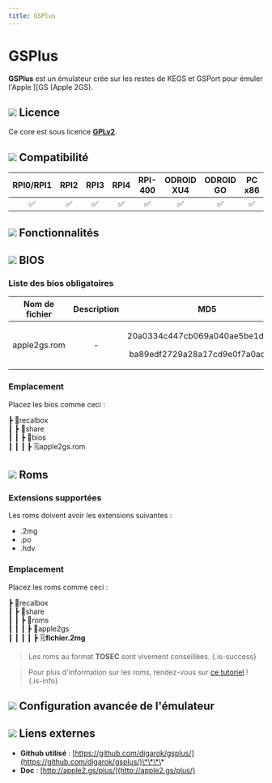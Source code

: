 ```yaml
---
title: GSPlus
---
```


# GSPlus

**GSPlus** est un émulateur crée sur les restes de KEGS et GSPort pour émuler l'Apple \]\[GS \(Apple 2GS\).

## ![](/migration-images/emulateurs/ordinosaures/apple-2-gs/gerald-g-parchment-background-or-border-5.svg) Licence

Ce core est sous licence [**GPLv2**](https://github.com/digarok/gsplus/blob/master/LICENSE.txt).

## ![](/migration-images/emulateurs/ordinosaures/apple-2-gs/compatibility.png) Compatibilité

| RPI0/RPI1 | RPI2 | RPI3 | RPI4 | RPI-400 | ODROID XU4 | ODROID GO | PC x86 | PC X86\_64 |
| :---: | :---: | :---: | :---: | :---: | :---: | :---: | :---: | :---: |
| ✅ | ✅ | ✅ | ✅ | ✅ | ✅ | ✅ | ✅ | ✅ |

## ![](/migration-images/emulateurs/ordinosaures/apple-2-gs/cogwheel-145804_640.png) Fonctionnalités



## ![](/migration-images/emulateurs/ordinosaures/apple-2-gs/tqfp32.svg) BIOS

### Liste des bios obligatoires

<table>
  <thead>
    <tr>
      <th style="text-align:center">Nom de fichier</th>
      <th style="text-align:center">Description</th>
      <th style="text-align:center">MD5</th>
      <th style="text-align:center">Fourni</th>
    </tr>
  </thead>
  <tbody>
    <tr>
      <td style="text-align:center">apple2gs.rom</td>
      <td style="text-align:center">-</td>
      <td style="text-align:center">
        <p>20a0334c447cb069a040ae5be1d938df</p>
        <p>ba89edf2729a28a17cd9e0f7a0ac9a39</p>
      </td>
      <td style="text-align:center">&#x274C;</td>
    </tr>
  </tbody>
</table>

### **Emplacement**

Placez les bios comme ceci :

┣ 📁recalbox  
┃ ┣ 📁share  
┃ ┃ ┣ 📁bios  
┃ ┃ ┃ ┣ 🗒apple2gs.rom  

## ![](/migration-images/emulateurs/ordinosaures/apple-2-gs/rom-30098_640.png) Roms

### **Extensions supportées**

Les roms doivent avoir les extensions suivantes :

* .2mg
* .po
* .hdv

### **Emplacement**

Placez les roms comme ceci : 

┣ 📁recalbox  
┃ ┣ 📁share  
┃ ┃ ┣ 📁roms  
┃ ┃ ┃ ┣ 📁apple2gs  
┃ ┃ ┃ ┃ ┣ 🗒**fichier.2mg**  


>Les roms au format **TOSEC** sont vivement conseillées.
{.is-success}


>Pour plus d'information sur les roms, rendez-vous sur [ce tutoriel](/fr/tutoriels/jeux/generalite/les-roms-et-les-isos) !
{.is-info}

## ![](/migration-images/emulateurs/ordinosaures/apple-2-gs/hammer-28636_640.png) Configuration avancée de l'émulateur



## ![](/migration-images/emulateurs/ordinosaures/apple-2-gs/kisspng-web-development-world-wide-web-computer-icons-webs-world-wide-web-icon-png-5ab05c24477216.4540070115215073642927.png) Liens externes

* **Github utilisé** : [https://github.com/digarok/gsplus/](https://github.com/digarok/gsplus/)\*\*\*\*
* **Doc** : [http://apple2.gs/plus/](http://apple2.gs/plus/)

